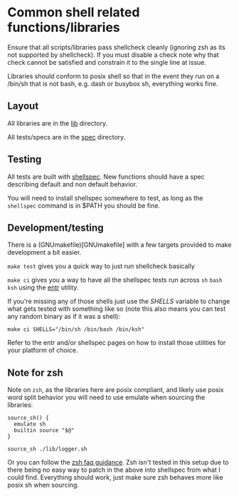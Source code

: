 # Common shell related functions/libraries

Ensure that all scripts/libraries pass shellcheck cleanly (ignoring zsh as its not supported by shellcheck). If you must disable a check note why that check cannot be satisfied and constrain it to the single line at issue.

Libraries should conform to posix shell so that in the event they run on a /bin/sh that is not bash, e.g. dash or busybox sh, everything works fine.

## Layout

All libraries are in the [lib](lib) directory.

All tests/specs are in the [spec](spec) directory.

## Testing

All tests are built with [shellspec](https://github.com/shellspec/shellspec). New functions should have a spec describing default and non default behavior.

You will need to install shellspec somewhere to test, as long as the `shellspec` command is in $PATH you should be fine.

## Development/testing

There is a (GNUmakefile)[GNUmakefile] with a few targets provided to make development a bit easier.

`make test` gives you a quick way to just run shellcheck basically

`make ci` gives you a way to have all the shellspec tests run across `sh` `bash` `ksh` using the [entr](https://github.com/eradman/entr) utility.

If you're missing any of those shells just use the *SHELLS* variable to change what gets tested with something like so (note this also means you can test any random binary as if it was a shell):

`make ci SHELLS="/bin/sh /bin/bash /bin/ksh"`

Refer to the entr and/or shellspec pages on how to install those utilities for your platform of choice.

## Note for zsh

Note on `zsh`, as the libraries here are posix compliant, and likely use posix word split behavior you will need to use emulate when sourcing the libraries:

```
source_sh() {
  emulate sh
  builtin source "$@"
}

source_sh ./lib/logger.sh
```

Or you can follow the [zsh faq guidance](https://zsh.sourceforge.io/FAQ/zshfaq03.html). Zsh isn't tested in this setup due to there being no easy way to patch in the above into shellspec from what I could find. Everything should work, just make sure zsh behaves more like posix sh when sourcing.

